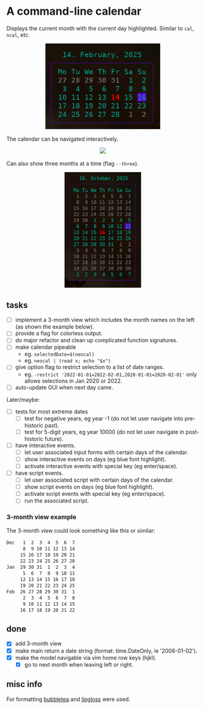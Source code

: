 
# A command-line calendar

Displays the current month with the current day highlighted.
Similar to `cal`, `ncal`, etc.

<p align="center">
  <img src="./resources/example.png" width="300"/>
</p>

The calendar can be navigated interactively.

<p align="center">
  <img src="./resources/demo.gif" width="300"/>
</p>

Can also show three months at a time (flag `--three`).

<p align="center">
  <img src="./resources/three.png" width="200"/>
</p>

## tasks

  - [ ] implement a 3-month view which includes the month names on the left (as shown the example below).
  - [ ] provide a flag for colorless output.
  - [ ] do major refactor and clean up complicated function signatures.
  - [ ] make calendar pipeable
    - eg. `selectedDate=$(neocal)`
    - eg. `neocal | (read x; echo "$x")`
  - [ ] give option flag to restrict selection to a list of date ranges.
    - eg. `-restrict '2022-01-01=2022-02-01,2020-01-01=2020-02-01'` only allows selections in Jan 2020 or 2022.
  - [ ] auto-update GUI when next day came.

Later/maybe:

  - [ ] tests for most extreme dates
    - [ ] test for negative years, eg year -1 (do not let user navigate into pre-historic past).
    - [ ] test for 5-digit years, eg year 10000 (do not let user navigate in post-historic future).
  - [ ] have interactive events.
    - [ ] let user associated input forms with certain days of the calendar.
    - [ ] show interactive events on days (eg blue font highlight).
    - [ ] activate interactive events with special key (eg enter/space).
  - [ ] have script events.
    - [ ] let user associated script with certain days of the calendar.
    - [ ] show script events on days (eg blue font highlight).
    - [ ] activate script events with special key (eg enter/space).
    - [ ] run the associated script.

### 3-month view example

The 3-month view could look something like this or similar:

```text
Dec   1  2  3  4  5  6  7
      8  9 10 11 12 13 14
     15 16 17 18 19 20 21
     22 23 24 25 26 27 28
Jan  29 30 31  1  2  3  4
      5  6  7  8  9 10 11
     12 13 14 15 16 17 18
     19 20 21 22 23 24 25
Feb  26 27 28 29 30 31  1
      2  3  4  5  6  7  8
      9 10 11 12 13 14 15
     16 17 18 19 20 21 22
```

## done

  - [X] add 3-month view
  - [X] make main return a date string (format: time.DateOnly, ie '2006-01-02').
  - [X] make the model navigable via vim home row keys (hjkl).
    - [X] go to next month when leaving left or right.

## misc info

For formatting [bubbletea](https://github.com/charmbracelet/bubbletea) and [lipgloss](https://github.com/charmbracelet/lipgloss) were used.
